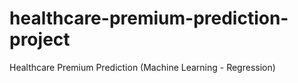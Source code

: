 # healthcare-premium-prediction-project
Healthcare Premium Prediction (Machine Learning - Regression)
